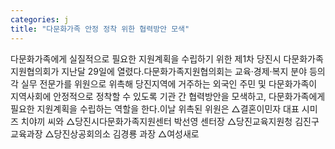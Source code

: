 ```yaml
---
categories: j
title: "다문화가족 안정 정착 위한 협력방안 모색"
---
```

다문화가족에게 실질적으로 필요한 지원계획을 수립하기 위한 제1차 당진시 다문화가족지원협의회가 지난달 29일에 열렸다.다문화가족지원협의회는 교육·경제·복지 분야 등의 각 실무 전문가를 위원으로 위촉해 당진지역에 거주하는 외국인 주민 및 다문화가족이 지역사회에 안정적으로 정착할 수 있도록 기관 간 협력방안을 모색하고, 다문화가족에게 필요한 지원계획을 수립하는 역할을 한다.이날 위촉된 위원은 △결혼이민자 대표 시미즈 치야끼 씨와 △당진시다문화가족지원센터 박선영 센터장 △당진교육지원청 김진구 교육과장 △당진상공회의소 김경룡 과장 △여성새로